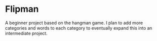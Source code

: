 # Flipman
A beginner project based on the hangman game. I plan to add more categories and words to each category to eventually expand this into an intermediate project. 
